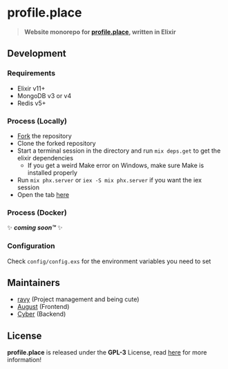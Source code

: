 # profile.place
> **Website monorepo for [profile.place](https://profile.place), written in Elixir**

## Development
### Requirements
- Elixir v11+
- MongoDB v3 or v4
- Redis v5+

### Process (Locally)
- [Fork](https://github.com/profile-place/website/fork) the repository
- Clone the forked repository
- Start a terminal session in the directory and run `mix deps.get` to get the elixir dependencies
  - If you get a weird Make error on Windows, make sure Make is installed properly
- Run `mix phx.server` or `iex -S mix phx.server` if you want the iex session
- Open the tab [here](http://localhost:4000)

### Process (Docker)
:sparkles: ***coming soon™️*** :sparkles:

### Configuration
Check `config/config.exs` for the environment variables you need to set

## Maintainers
- [ravy](https://ravy.pink) (Project management and being cute)
- [August](https://floofy.dev) (Frontend)
- [Cyber](https://github.com/Cyber28) (Backend)

## License
**profile.place** is released under the **GPL-3** License, read [here](/LICENSE) for more information!
